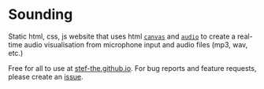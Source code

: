 # Sounding

Static html, css, js website that uses html [`canvas`](https://developer.mozilla.org/en-US/docs/Web/HTML/Element/canvas) and [`audio`](https://developer.mozilla.org/en-US/docs/Web/HTML/Element/audio) to create a real-time audio visualisation from microphone input and audio files (mp3, wav, etc.)

Free for all to use at [stef-the.github.io](https://stef-the.github.io/sounding). For bug reports and feature requests, please create an [issue](https://github.com/stef-the/sounding/issues).
